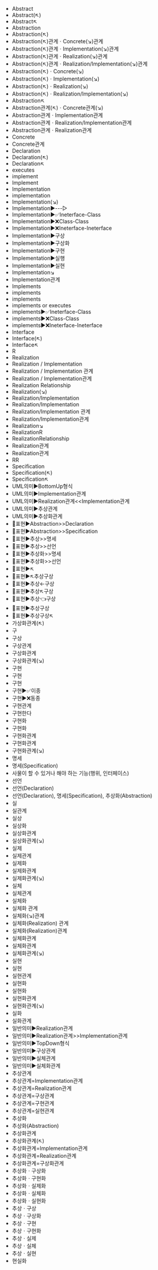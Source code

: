 ﻿- Abstract
- Abstract(↖)
- Abstract↖
- Abstraction
- Abstraction(↖)
- Abstraction(↖)관계ㆍConcrete(↘)관계
- Abstraction(↖)관계ㆍImplementation(↘)관계
- Abstraction(↖)관계ㆍRealization(↘)관계
- Abstraction(↖)관계ㆍRealization/Implementation(↘)관계
- Abstraction(↖)ㆍConcrete(↘)
- Abstraction(↖)ㆍImplementation(↘)
- Abstraction(↖)ㆍRealization(↘)
- Abstraction(↖)ㆍRealization/Implementation(↘)
- Abstraction↖
- Abstraction관계(↖)ㆍConcrete관계(↘)
- Abstraction관계ㆍImplementation관계
- Abstraction관계ㆍRealization/Implementation관계
- Abstraction관계ㆍRealization관계
- Concrete
- Concrete관계
- Declaration
- Declaration(↖)
- Declaration↖
- executes
- implement
- Implement
- Implementation
- implementation
- Implementation(↘)
- Implementation▶️---▷
- Implementation▶️✅Ineterface-Class
- Implementation▶️❌Class-Class
- Implementation▶️❌Ineterface-Ineterface
- Implementation▶️구상
- Implementation▶️구상화
- Implementation▶️구현
- Implementation▶️실행
- Implementation▶️실현
- Implementation↘
- Implementation관계 
- Implements
- implements
- implements 
- implements or executes
- implements▶️✅Ineterface-Class
- implements▶️❌Class-Class
- implements▶️❌Ineterface-Ineterface
- Interface
- Interface(↖)
- Interface↖
- R
- Realization
- Realization / Implementation
- Realization / Implementation 관계
- Realization / Implementation관계
- Realization Relationship
- Realization(↘)
- Realization/Implementation
- Realization/Implementation
- Realization/Implementation 관계 
- Realization/Implementation관계 
- Realization↘
- RealizationR
- RealizationRelationship
- Realization관계
- Realization관계 
- RR
- Specification
- Specification(↖)
- Specification↖
- UML의미▶️BottomUp형식
- UML의미▶️Implementation관계
- UML의미▶️Realization관계<<Implementation관계
- UML의미▶️추상관계
- UML의미▶️추상화관계
- 📌표현▶️Abstraction>>Declaration
- 📌표현▶️Abstraction>>Specification
- 📌표현▶️추상>>명세
- 📌표현▶️추상>>선언
- 📌표현▶️추상화>>명세
- 📌표현▶️추상화>>선언
- 🚩표현▶️↖
- 🚩표현▶️↖추상구상
- 🚩표현▶️추상←구상
- 🚩표현▶️추상↖구상
- 🚩표현▶️추상👈구상
- 🚩표현▶️추상구상
- 🚩표현▶️추상구상↖
- 가상화관계(↖)
- 구
- 구상
- 구상관계
- 구상화관계
- 구상화관계(↘)
- 구현
- 구현
- 구현
- 구현▶️✅이종
- 구현▶️❌동종
- 구현관계
- 구현한다
- 구현화
- 구현화
- 구현화관계
- 구현화관계
- 구현화관계(↘)
- 명세
- 명세(Specification)
- 사물이 할 수 있거나 해야 하는 기능(행위, 인터페이스)
- 선언
- 선언(Declaration)
- 선언(Declaration), 명세(Specification), 추상화(Abstraction)
- 실
- 실관계
- 실상
- 실상화
- 실상화관계
- 실상화관계(↘)
- 실제
- 실제관계
- 실제화
- 실제화관계
- 실제화관계(↘)
- 실체
- 실체관계
- 실체화
- 실체화 관계
- 실체화(↘)관계
- 실체화(Realization) 관계
- 실체화(Realization)관계
- 실체화관계
- 실체화관계
- 실체화관계(↘)
- 실현
- 실현
- 실현관계
- 실현화
- 실현화
- 실현화관계
- 실현화관계(↘)
- 실화
- 실화관계
- 일반의미▶️Realization관계
- 일반의미▶️Realization관계>>Implementation관계
- 일반의미▶️TopDown형식
- 일반의미▶️구상관계
- 일반의미▶️실체관계
- 일반의미▶️실체화관계
- 추상관계
- 추상관계=Implementation관계
- 추상관계=Realization관계
- 추상관계=구상관계
- 추상관계=구현관계
- 추상관계=실현관계
- 추상화
- 추상화(Abstraction)
- 추상화관계
- 추상화관계(↖)
- 추상화관계=Implementation관계
- 추상화관계=Realization관계
- 추상화관계=구상화관계
- 추상화ㆍ구상화
- 추상화ㆍ구현화
- 추상화ㆍ실제화
- 추상화ㆍ실체화
- 추상화ㆍ실현화
- 추상ㆍ구상
- 추상ㆍ구상화
- 추상ㆍ구현
- 추상ㆍ구현화
- 추상ㆍ실제
- 추상ㆍ실체
- 추상ㆍ실현
- 현실화
